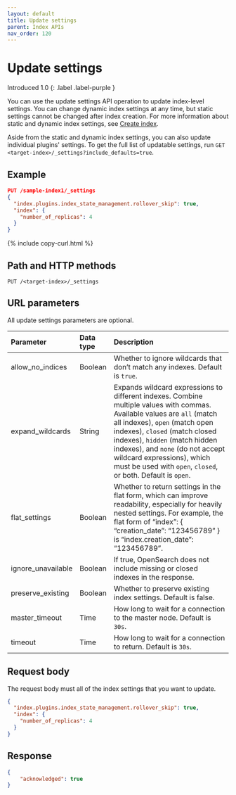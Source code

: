 ```yaml
---
layout: default
title: Update settings
parent: Index APIs
nav_order: 120
---
```


# Update settings
Introduced 1.0
{: .label .label-purple }

You can use the update settings API operation to update index-level settings. You can change dynamic index settings at any time, but static settings cannot be changed after index creation. For more information about static and dynamic index settings, see [Create index]({{site.url}}{{site.baseurl}}/api-reference/index-apis/create-index).

Aside from the static and dynamic index settings, you can also update individual plugins' settings. To get the full list of updatable settings, run `GET <target-index>/_settings?include_defaults=true`.

## Example

```json
PUT /sample-index1/_settings
{
  "index.plugins.index_state_management.rollover_skip": true,
  "index": {
    "number_of_replicas": 4
  }
}
```
{% include copy-curl.html %}

## Path and HTTP methods

```
PUT /<target-index>/_settings
```

## URL parameters

All update settings parameters are optional.

Parameter | Data type | Description
:--- | :--- | :---
allow_no_indices | Boolean | Whether to ignore wildcards that don’t match any indexes. Default is `true`.
expand_wildcards | String | Expands wildcard expressions to different indexes. Combine multiple values with commas. Available values are `all` (match all indexes), `open` (match open indexes), `closed` (match closed indexes), `hidden` (match hidden indexes), and `none` (do not accept wildcard expressions), which must be used with `open`, `closed`, or both. Default is `open`.
flat_settings | Boolean | Whether to return settings in the flat form, which can improve readability, especially for heavily nested settings. For example, the flat form of “index”: { “creation_date”: “123456789” } is “index.creation_date”: “123456789”.
ignore_unavailable | Boolean | If true, OpenSearch does not include missing or closed indexes in the response.
preserve_existing | Boolean | Whether to preserve existing index settings. Default is false.
master_timeout | Time | How long to wait for a connection to the master node. Default is `30s`.
timeout | Time | How long to wait for a connection to return. Default is `30s`.

## Request body

The request body must all of the index settings that you want to update.

```json
{
  "index.plugins.index_state_management.rollover_skip": true,
  "index": {
    "number_of_replicas": 4
  }
}
```

## Response

```json
{
    "acknowledged": true
}
```
